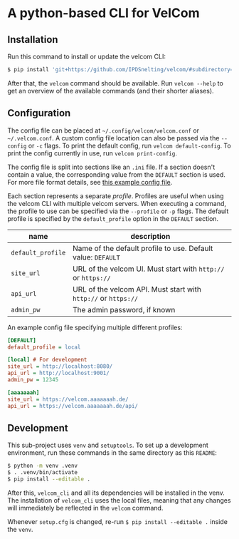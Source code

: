 # A python-based CLI for VelCom

## Installation

Run this command to install or update the velcom CLI:
```bash
$ pip install 'git+https://github.com/IPDSnelting/velcom/#subdirectory=cli'
```

After that, the `velcom` command should be available. Run `velcom --help` to get
an overview of the available commands (and their shorter aliases).

## Configuration

The config file can be placed at `~/.config/velcom/velcom.conf` or
`~/.velcom.conf`. A custom config file location can also be passed via the
`--config` or `-c` flags. To print the default config, run `velcom
default-config`. To print the config currently in use, run `velcom
print-config`.

The config file is split into sections like an `.ini` file. If a section doesn't
contain a value, the corresponding value from the `DEFAULT` section is used. For
more file format details, see [this example config
file](https://docs.python.org/3/library/configparser.html#supported-ini-file-structure).

Each section represents a separate *profile*. Profiles are useful when using the
velcom CLI with multiple velcom servers. When executing a command, the profile
to use can be specified via the `--profile` or `-p` flags. The default profile
is specified by the `default_profile` option in the `DEFAULT` section.

| name | description |
|------|-------------|
| `default_profile` | Name of the default profile to use. Default value: `DEFAULT` |
| `site_url` | URL of the velcom UI. Must start with `http://` or `https://` |
| `api_url` | URL of the velcom API. Must start with `http://` or `https://` |
| `admin_pw` | The admin password, if known |

An example config file specifying multiple different profiles:
```ini
[DEFAULT]
default_profile = local

[local] # For development
site_url = http://localhost:8080/
api_url = http://localhost:9001/
admin_pw = 12345

[aaaaaaah]
site_url = https://velcom.aaaaaaah.de/
api_url = https://velcom.aaaaaaah.de/api/
```

## Development

This sub-project uses `venv` and `setuptools`. To set up a development
environment, run these commands in the same directory as this `README`:

```bash
$ python -m venv .venv
$ . .venv/bin/activate
$ pip install --editable .
```

After this, `velcom_cli` and all its dependencies will be installed in the venv.
The installation of `velcom_cli` uses the local files, meaning that any changes
will immediately be reflected in the `velcom` command.

Whenever `setup.cfg` is changed, re-run `$ pip install --editable .` inside the
`venv`.

